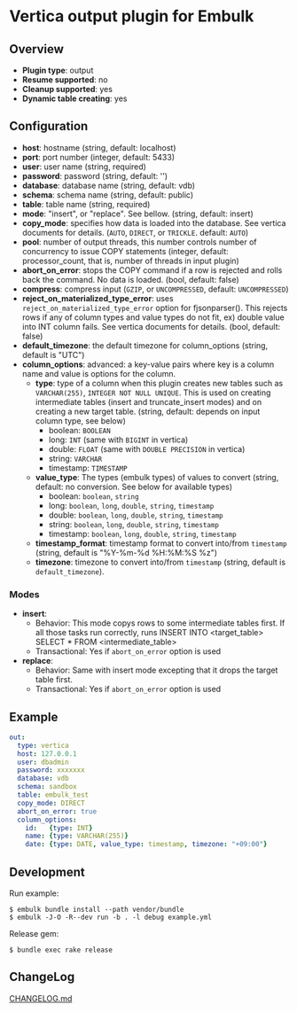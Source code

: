 # Vertica output plugin for Embulk

## Overview

* **Plugin type**: output
* **Resume supported**: no
* **Cleanup supported**: yes
* **Dynamic table creating**: yes

## Configuration

- **host**: hostname (string, default: localhost)
- **port**: port number (integer, default: 5433)
- **user**: user name (string, required)
- **password**: password (string, default: '')
- **database**: database name (string, default: vdb)
- **schema**:   schema name (string, default: public)
- **table**:    table name (string, required)
- **mode**:     "insert", or "replace". See bellow. (string, default: insert)
- **copy_mode**: specifies how data is loaded into the database. See vertica documents for details. (`AUTO`, `DIRECT`, or `TRICKLE`. default: `AUTO`)
- **pool**: number of output threads, this number controls number of concurrency to issue COPY statements (integer, default: processor_count, that is, number of threads in input plugin)
- **abort_on_error**: stops the COPY command if a row is rejected and rolls back the command. No data is loaded. (bool, default: false)
- **compress**: compress input (`GZIP`, or `UNCOMPRESSED`, default: `UNCOMPRESSED`)
- **reject_on_materialized_type_error**: uses `reject_on_materialized_type_error` option for fjsonparser(). This rejects rows if any of column types and value types do not fit, ex) double value into INT column fails. See vertica documents for details. (bool, default: false)
- **default_timezone**: the default timezone for column_options (string, default is "UTC")
- **column_options**: advanced: a key-value pairs where key is a column name and value is options for the column.
  - **type**: type of a column when this plugin creates new tables such as `VARCHAR(255)`, `INTEGER NOT NULL UNIQUE`. This is used on creating intermediate tables (insert and truncate_insert modes) and on creating a new target table. (string, default: depends on input column type, see below)
    - boolean:   `BOOLEAN`
    - long:      `INT` (same with `BIGINT` in vertica)
    - double:    `FLOAT` (same with `DOUBLE PRECISION` in vertica)
    - string:    `VARCHAR`
    - timestamp: `TIMESTAMP`
  - **value_type**:  The types (embulk types) of values to convert (string, default: no conversion. See below for available types)
    - boolean:   `boolean`, `string`
    - long:      `boolean`, `long`, `double`, `string`, `timestamp`
    - double:    `boolean`, `long`, `double`, `string`, `timestamp`
    - string:    `boolean`, `long`, `double`, `string`, `timestamp`
    - timestamp: `boolean`, `long`, `double`, `string`, `timestamp`
  - **timestamp_format**: timestamp format to convert into/from `timestamp` (string, default is "%Y-%m-%d %H:%M:%S %z")
  - **timezone**: timezone to convert into/from `timestamp` (string, default is `default_timezone`).

### Modes

* **insert**:
  * Behavior: This mode copys rows to some intermediate tables first. If all those tasks run correctly, runs INSERT INTO <target_table> SELECT * FROM <intermediate_table>
  * Transactional: Yes if `abort_on_error` option is used
* **replace**:
  * Behavior: Same with insert mode excepting that it drops the target table first.
  * Transactional: Yes if `abort_on_error` option is used

## Example

```yaml
out:
  type: vertica 
  host: 127.0.0.1
  user: dbadmin
  password: xxxxxxx
  database: vdb
  schema: sandbox
  table: embulk_test
  copy_mode: DIRECT
  abort_on_error: true
  column_options:
    id:   {type: INT}
    name: {type: VARCHAR(255)}
    date: {type: DATE, value_type: timestamp, timezone: "+09:00"}
```

## Development

Run example:

```
$ embulk bundle install --path vendor/bundle
$ embulk -J-O -R--dev run -b . -l debug example.yml
```

Release gem:

```
$ bundle exec rake release
```

## ChangeLog

[CHANGELOG.md](CHANGELOG.md)
